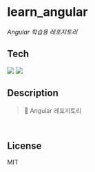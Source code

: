 # learn_angular 
*Angular 학습용 레포지토리*
<br>

## Tech
<img src="https://img.shields.io/badge/Angular-DD0031?style=for-the-badge&logo=Angular&logoColor=white"> <img src="https://img.shields.io/badge/TypeScript-3178C6?style=for-the-badge&logo=TypeScript&logoColor=white">
<br>

## Description
> 📌 Angular 레포지토리
<br>

## License
MIT
